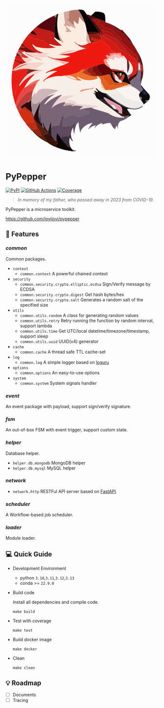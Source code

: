 <div align="center">

![logo](docs/logo/logo.svg)

</div>

# PyPepper

[![PyPI](https://img.shields.io/pypi/v/pypepper?label=\&logo=pypi\&logoColor=fff)](https://pypi.org/project/pypepper/)
[![GitHub Actions](https://github.com/jovijovi/pypepper/workflows/Test/badge.svg)](https://github.com/jovijovi/pypepper)
[![Coverage](https://img.shields.io/codecov/c/github/jovijovi/pypepper?label=\&logo=codecov\&logoColor=fff)](https://codecov.io/gh/jovijovi/pypepper)

> _In memory of my father, who passed away in 2023 from COVID-19._

PyPepper is a microservice toolkit.

<https://github.com/jovijovi/pypepper>

## :checkered_flag: Features

### ***common***

Common packages.

- `context`
  - `common.context` A powerful chained context
- `security`
  - `common.security.crypto.elliptic.ecdsa` Sign/Verify message by ECDSA
  - `common.security.crypto.digest` Get hash bytes/hex
  - `common.security.crypto.salt` Generates a random salt of the specified size
- `utils`
  - `common.utils.random` A class for generating random values
  - `common.utils.retry` Retry running the function by random interval, support lambda
  - `common.utils.time` Get UTC/local datetime/timezone/timestamp, support sleep
  - `common.utils.uuid` UUID(v4) generator
- `cache`
  - `common.cache` A thread safe TTL cache-set
- `log`
  - `common.log` A simple logger based on [loguru](https://github.com/Delgan/loguru)
- `options`
  - `common.options` An easy-to-use options
- `system`
  - `common.system` System signals handler

### ***event***

An event package with payload, support sign/verify signature.

### ***fsm***

An out-of-box FSM with event trigger, support custom state.

### ***helper***

Database helper.

- `helper.db.mongodb` MongoDB helper
- `helper.db.mysql` MySQL helper

### ***network***

- `network.http` RESTFul API server based on [FastAPI](https://github.com/tiangolo/fastapi). 

### ***scheduler***

A Workflow-based job scheduler.

### ***loader***

Module loader.

## :computer: Quick Guide

- Development Environment
  - python `3.10`,`3.11`,`3.12`,`3.13`
  - conda >= `22.9.0`

- Build code

  Install all dependencies and compile code.

  ```shell
  make build
  ```

- Test with coverage

  ```shell
  make test
  ```

- Build docker image

  ```shell
  make docker
  ```

- Clean

  ```shell
  make clean
  ```

## :bulb: Roadmap

- [ ] Documents
- [ ] Tracing
